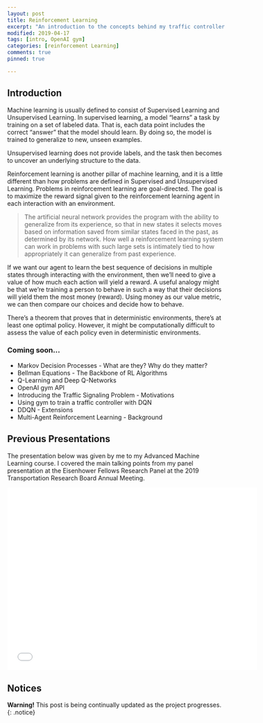 ```yaml
---
layout: post
title: Reinforcement Learning
excerpt: "An introduction to the concepts behind my traffic controller AI"
modified: 2019-04-17
tags: [intro, OpenAI gym]
categories: [reinforcement Learning]
comments: true
pinned: true

---
```


## Introduction

Machine learning is usually defined to consist of Supervised Learning and Unsupervised Learning. In supervised learning, a model “learns” a task by training on a set of labeled data. That is, each data point includes the correct “answer” that the model should learn. By doing so, the model is trained to generalize to new, unseen examples. 

Unsupervised learning does not provide labels, and the task then becomes to uncover an underlying structure to the data. 

Reinforcement learning is another pillar of machine learning, and it is a little different than how problems are defined in Supervised and Unsupervised Learning. Problems in reinforcement learning are goal-directed. The goal is to maximize the reward signal given to the reinforcement learning agent in each interaction with an environment.

> The artificial neural network provides the program with the ability to generalize from its experience, so that in new states it selects moves based on information saved from similar states faced in the past, as determined by its network. How well a reinforcement learning system can work in problems with such large sets is intimately tied to how appropriately it can generalize from past experience.


If we want our agent to learn the best sequence of decisions in multiple states through interacting with the environment, then we’ll need to give a value of how much each action will yield a reward. A useful analogy might be that we’re training a person to behave in such a way that their decisions will yield them the most money (reward). Using money as our value metric, we can then compare our choices and decide how to behave.

There’s a theorem that proves that in deterministic environments, there’s at least one optimal policy. However, it might be computationally difficult to assess the value of each policy even in deterministic environments.

### Coming soon...

* Markov Decision Processes - What are they? Why do they matter? 
* Bellman Equations - The Backbone of RL Algorithms
* Q-Learning and Deep Q-Networks
* OpenAI gym API 
* Introducing the Traffic Signaling Problem - Motivations
* Using gym to train a traffic controller with DQN
* DDQN - Extensions
* Multi-Agent Reinforcement Learning - Background


## Previous Presentations
The presentation below was given by me to my Advanced Machine Learning course. I covered the main talking points from my panel presentation at the Eisenhower Fellows Research Panel at the 2019 Transportation Research Board Annual Meeting.
<iframe src="//slides.com/oscastellanos/traffic-signal-controller-a-deep-reinforcement-learning-approach/embed?style=dark" width="576" height="420" scrolling="no" frameborder="0" webkitallowfullscreen mozallowfullscreen allowfullscreen></iframe>

## Notices

**Warning!** This post is being continually updated as the project progresses.
{: .notice}
